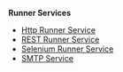 **Runner Services**
   - [Http Runner Service](http) 
   - [REST Runner Service](rest) 
   - [Selenium Runner Service](http) 
   - [SMTP Service](smtp)